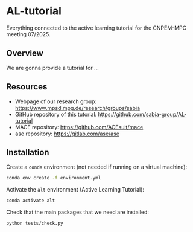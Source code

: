 # AL-tutorial
Everything connected to the active learning tutorial for the CNPEM-MPG meeting 07/2025.

## Overview
We are gonna provide a tutorial for ...

## Resources
- Webpage of our research group: https://www.mpsd.mpg.de/research/groups/sabia
- GitHub repository of this tutorial: https://github.com/sabia-group/AL-tutorial
- MACE repository: https://github.com/ACEsuit/mace
- ase repository: https://gitlab.com/ase/ase


## Installation

Create a `conda` environment (not needed if running on a virtual machine):
```bash
conda env create -f environment.yml
```

Activate the `alt` environment (Active Learning Tutorial):
```bash
conda activate alt
```

Check that the main packages that we need are installed:
```bash
python tests/check.py
```